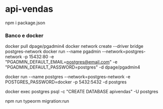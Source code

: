 # api-vendas

npm i package.json
### Banco e docker


docker pull dpage/pgadmin4
docker network create --driver bridge postgres-network
docker run --name pgadmin --network=postgres-network -p 15432:80 -e "PGADMIN_DEFAULT_EMAIL=postgres@email.com" -e "PGADMIN_DEFAULT_PASSWORD=postgres" -d dpage/pgadmin4


docker run --name postgres --network=postgres-network  -e POSTGRES_PASSWORD=docker -p 5432:5432 -d postgres

docker exec postgres psql -c "CREATE DATABASE apivendas" -U postgres


npm run typeorm migration:run
